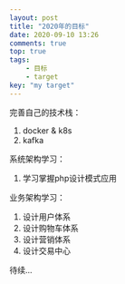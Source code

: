 ```yaml
---
layout: post
title: "2020年的目标"
date: 2020-09-10 13:26
comments: true
top: true
tags: 
	- 目标 
	- target
key: "my target"
---
```


完善自己的技术栈：
1. docker & k8s
2. kafka

系统架构学习：
1. 学习掌握php设计模式应用

业务架构学习：
1. 设计用户体系
2. 设计购物车体系
3. 设计营销体系
4. 设计交易中心

待续...